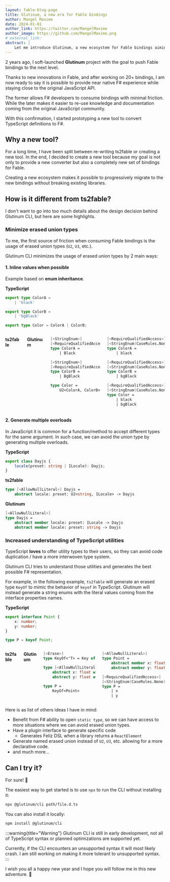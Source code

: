 ```yaml
---
layout: fable-blog-page
title: Glutinum, a new era for Fable bindings
author: Mangel Maxime
date: 2024-01-01
author_link: https://twitter.com/MangelMaxime
author_image: https://github.com/MangelMaxime.png
# external_link:
abstract: |
    Let me introduce Glutinum, a new ecosystem for Fable bindings aiming to provide the best F# experience while staying close to the original JavaScript API.
---
```


2 years ago, I soft-launched **Glutinum** project with the goal to push Fable bindings to the next level.

Thanks to new innovations in Fable, and after working on 20+ bindings, I am now ready to say it is possible to provide near native F# experience while staying close to the original JavaScript API.

The former allows F# developers to consume bindings with minimal friction. While the later makes it easier to re-use knowledge and documentation coming from the original JavaScript community.

With this confirmation, I started prototyping a new tool to convert TypeScript definitions to F#.

## Why a new tool?

For a long time, I have been split between re-writing ts2fable or creating a new tool. In the end, I decided to create a new tool because my goal is not only to provide a new converter but also a completely new set of bindings for Fable.

Creating a new ecosystem makes it possible to progressively migrate to the new bindings without breaking existing libraries.

## How is it different from ts2fable?

I don't want to go into too much details about the design decision behind Glutinum CLI, but here are some highlights.

### Minimize erased union types

To me, the first source of friction when consuming Fable bindings is the usage of erased union types (`U2`, `U3`, etc.).

Glutinum CLI minimizes the usage of erased union types by 2 main ways:

#### 1. Inline values when possible

Example based on **enum inheritance**.

<div class="has-text-centered mb-3">

**TypeScript**

</div>

```ts
export type ColorA =
    | 'black'

export type ColorB =
    | 'bgBlack'

export type Color = ColorA | ColorB;
```

<div class="columns is-multiline is-mobile" data-disable-copy-button>
<div class="column is-6 has-text-centered">

**ts2fable**

</div>
<div class="column is-6 has-text-centered">

**Glutinum**

</div>
<div class="column is-6">

```fs
[<StringEnum>]
[<RequireQualifiedAccess>]
type ColorA =
    | Black

[<StringEnum>]
[<RequireQualifiedAccess>]
type ColorB =
    | BgBlack

type Color =
    U2<ColorA, ColorB>
```

</div>
<div class="column is-6">

```fs
[<RequireQualifiedAccess>]
[<StringEnum(CaseRules.None)>]
type ColorA =
    | black

[<RequireQualifiedAccess>]
[<StringEnum(CaseRules.None)>]
type ColorB =
    | bgBlack

[<RequireQualifiedAccess>]
[<StringEnum(CaseRules.None)>]
type Color =
    | black
    | bgBlack
```

</div>
</div>

#### 2. Generate multiple overloads

In JavaScript it is common for a function/method to accept different types for the same argument. In such case, we can avoid the union type by generating multiple overloads.

**TypeScript**

```ts
export class Dayjs {
    locale(preset: string | ILocale): Dayjs;
}
```

<div data-disable-copy-button>

**ts2fable**

```fs
type [<AllowNullLiteral>] Dayjs =
    abstract locale: preset: U2<string, ILocale> -> Dayjs
```

**Glutinum**

```fs
[<AllowNullLiteral>]
type Dayjs =
    abstract member locale: preset: ILocale -> Dayjs
    abstract member locale: preset: string -> Dayjs
```

</div>

### Increased understanding of TypeScript utilities

TypeScript **loves** to offer utility types to their users, so they can avoid code duplication / have a more interwoven type system.

Glutinum CLI tries to understand those utilities and generates the best possible F# representation.

For example, in the following example, `ts2fable` will generate an erased type `KeyOf` to mimic the behavior of `keyof` in TypeScript. Glutinum will instead generate a string enums with the literal values coming from the interface properties names.

<div class="has-text-centered mb-3">

**TypeScript**

</div>

```ts
export interface Point {
    x: number;
    y: number;
}

type P = keyof Point;
```

<div class="columns is-multiline is-mobile" data-disable-copy-button>
<div class="column is-6 has-text-centered">

**ts2fable**

</div>
<div class="column is-6 has-text-centered">

**Glutinum**

</div>
<div class="column is-6">

```fs
[<Erase>]
type KeyOf<'T> = Key of string

type [<AllowNullLiteral>] Point =
    abstract x: float with get, set
    abstract y: float with get, set

type P =
    KeyOf<Point>
```

</div>
<div class="column is-6">

```fs
[<AllowNullLiteral>]
type Point =
    abstract member x: float with get, set
    abstract member y: float with get, set

[<RequireQualifiedAccess>]
[<StringEnum(CaseRules.None)>]
type P =
    | x
    | y
```

</div>
</div>

Here is as list of others ideas I have in mind:

- Benefit from F# ability to open `static type`, so we can have access to more situations where we can avoid erased union types.
- Have a plugin interface to generate specific code
    - Generates Feliz DSL when a library returns a `ReactElement`
- Generate named erased union instead of `U2`, `U3`, etc. allowing for a more declarative code.
- and much more...

## Can I try it?

For sure! 🎉

The easiest way to get started is to use `npx` to run the CLI without installing it:

```sh
npx @glutinum/cli path/file.d.ts
```

You can also install it locally:

```sh
npm install @glutinum/cli
```
:::warning{title="Warning"}
Glutinum CLI is still in early development, not all of TypeScript syntax or planned optimizations are supported yet.

Currently, if the CLI encounters an unsupported syntax it will most likely crash. I am still working on making it more tolerant to unsupported syntax.
:::

I wish you all a happy new year and I hope you will follow me in this new adventure. 🎉
